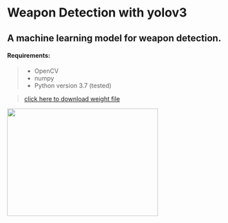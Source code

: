 # Weapon Detection with yolov3
## A machine learning model for weapon detection.

#### Requirements:
> - OpenCV
> - numpy
> - Python version 3.7 (tested)


> [click here to download weight file](https://drive.google.com/file/d/10uJEsUpQI3EmD98iwrwzbD4e19Ps-LHZ/view?usp=sharing)


<img src="https://github.com/Manish8798/Weapon-Detection-with-yolov3/assets/68828115/d527d813-6201-44eb-9073-d8ed4aae8aaa" width="350" height="250">
